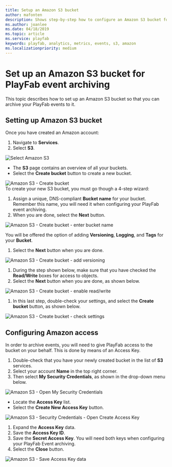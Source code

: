 ```yaml
---
title: Setup an Amazon S3 bucket
author: mafonten
description: Shows step-by-step how to configure an Amazon S3 bucket for PlayFab event archiving.
ms.author: joanlee
ms.date: 04/18/2019
ms.topic: article
ms.service: playfab
keywords: playfab, analytics, metrics, events, s3, amazon
ms.localizationpriority: medium
---
```


# Set up an Amazon S3 bucket for PlayFab event archiving

This topic describes how to set up an Amazon S3 bucket so that you can archive your PlayFab events to it.

## Setting up Amazon S3 bucket

Once you have created an Amazon account:

1. Navigate to **Services**.
2. Select **S3**.

![Select Amazon S3](media/tutorials/select-amazon-s3.png)  

- The **S3** page contains an overview of all your buckets.
- Select the **Create bucket** button to create a new bucket.

![Amazon S3 - Create bucket](media/tutorials/amazon-s3-create-bucket.png)  
To create your new S3 bucket, you must go though a 4-step wizard:

1. Assign a unique, DNS-compliant **Bucket name** for your bucket. Remember this name, you will need it when configuring your PlayFab event archiving.
2. When you are done, select the **Next** button.

![Amazon S3 - Create bucket - enter bucket name](media/tutorials/amazon-s3-create-bucket-enter-bucket-name.png)  

You will be offered the option of adding **Versioning**, **Logging**, and **Tags** for your **Bucket**.

1. Select the **Next** button when you are done.

![Amazon S3 - Create bucket - add versioning](media/tutorials/amazon-s3-create-bucket-add-versioning.png)  

1. During the step shown below, make sure that you have checked the **Read/Write** boxes for access to objects.
2. Select the **Next** button when you are done, as shown below.

![Amazon S3 - Create bucket - enable read/write](media/tutorials/amazon-s3-create-bucket-enable-read-write.png)  

1. In this last step, double-check your settings, and select the **Create bucket** button, as shown below.

![Amazon S3 - Create bucket - check settings](media/tutorials/amazon-s3-create-bucket-check-settings.png)  

## Configuring Amazon access

In order to archive events, you will need to give PlayFab access to the bucket on your behalf. This is done by means of an Access Key.

1. Double-check that you have your newly created bucket in the list of **S3** services.
2. Select your account **Name** in the top right corner.
3. Then select **My Security Credentials**, as shown in the drop-down menu below.

![Amazon S3 - Open My Security Credentials](media/tutorials/amazon-s3-open-my-security-credentials.png)  

- Locate the **Access Key** list.
- Select the **Create New Access Key** button.

![Amazon S3 - Security Credentials - Open Create Access Key](media/tutorials/amazon-s3-security-credentials-open-create-access-key.png)  

1. Expand the **Access Key** data.
2. Save the **Access Key ID**.
3. Save the **Secret Access Key**. You will need both keys when configuring your PlayFab Event archiving.
4. Select the **Close** button.

![Amazon S3 - Save Access Key data](media/tutorials/amazon-s3-security-credentials-save-access-key-data.png)  
